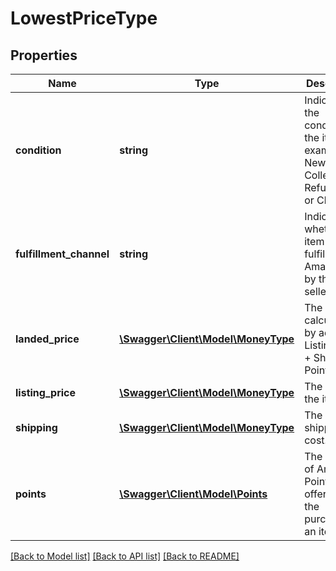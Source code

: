 # LowestPriceType

## Properties
Name | Type | Description | Notes
------------ | ------------- | ------------- | -------------
**condition** | **string** | Indicates the condition of the item. For example: New, Used, Collectible, Refurbished, or Club. | 
**fulfillment_channel** | **string** | Indicates whether the item is fulfilled by Amazon or by the seller. | 
**landed_price** | [**\Swagger\Client\Model\MoneyType**](MoneyType.md) | The value calculated by adding ListingPrice + Shipping - Points. | 
**listing_price** | [**\Swagger\Client\Model\MoneyType**](MoneyType.md) | The price of the item. | 
**shipping** | [**\Swagger\Client\Model\MoneyType**](MoneyType.md) | The shipping cost. | 
**points** | [**\Swagger\Client\Model\Points**](Points.md) | The number of Amazon Points offered with the purchase of an item. | [optional] 

[[Back to Model list]](../README.md#documentation-for-models) [[Back to API list]](../README.md#documentation-for-api-endpoints) [[Back to README]](../README.md)


